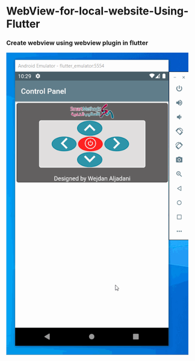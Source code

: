 
# WebView-for-local-website-Using-Flutter

<h3>Create webview using webview plugin in flutter</h3>

<img src="https://github.com/WejdanAljadani/WebView-for-local-website-Using-Flutter/blob/master/screenshot/webview-screen.gif" with=500px height=800px/>



